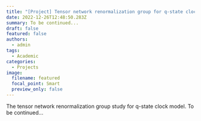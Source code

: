 ```yaml
---
title: "[Project] Tensor network renormalization group for q-state clock model"
date: 2022-12-26T12:48:50.283Z
summary: To be continued...
draft: false
featured: false
authors:
  - admin
tags:
  - Academic
categories:
  - Projects
image:
  filename: featured
  focal_point: Smart
  preview_only: false
---
```

T﻿he tensor network renormalization group study for q-state clock model. To be continued...